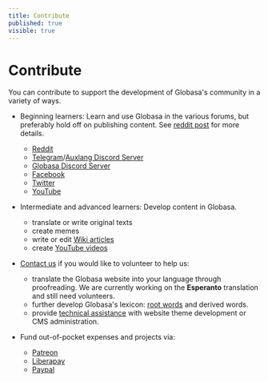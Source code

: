 ```yaml
---
title: Contribute
published: true
visible: true
---
```


# Contribute

You can contribute to support the development of Globasa's community in a variety of ways. 

* Beginning learners: Learn and use Globasa in the various forums, but preferably hold off on publishing content. See [reddit post](https://www.reddit.com/r/Globasa/comments/11newhe/begin_your_globasa_learning_process_and_become_a/) for more details. 
	* [Reddit](https://www.reddit.com/r/Globasa/)  
	* [Telegram](https://t.me/+D4HjZQpQqXZ1vLMS)/[Auxlang Discord Server](https://discord.gg/tyYHheM)
	* [Globasa Discord Server](https://discord.gg/JCaqAvapGR) 
	* [Facebook](https://www.facebook.com/groups/438894989997591)
	* [Twitter](https://twitter.com/hashtag/Globasa)  
	* [YouTube](https://www.youtube.com/results?search_query=globasa)

* Intermediate and advanced learners: Develop content in Globasa.
	* translate or write original texts
	* create memes
	* write or edit [Wiki articles](https://globasa.miraheze.org/wiki/Cuyo_Sayfa)
	* create [YouTube videos](https://www.youtube.com/results?search_query=globasa)  

* [Contact us](https://www.globasa.net/eng/pimpan-swal/kontato) if you would like to volunteer to help us:
	* translate the Globasa website into your language through proofreading. We are currently working on the **Esperanto** translation and still need volunteers. 
	* further develop Globasa's lexicon: [root words](https://www.globasa.net/eng/pimpan-swal/proceso-fe-lexijeni) and derived words.
	* provide [technical assistance](https://www.reddit.com/r/Globasa/comments/11m6z37/globasa_website_volunteers/) with website theme development or CMS administration.
	
* Fund out-of-pocket expenses and projects via:
 	* [Patreon](https://www.patreon.com/Globasa)
 	* [Liberapay](https://liberapay.com/Globasa)
 	* [Paypal](https://www.paypal.com/paypalme/globayen)
